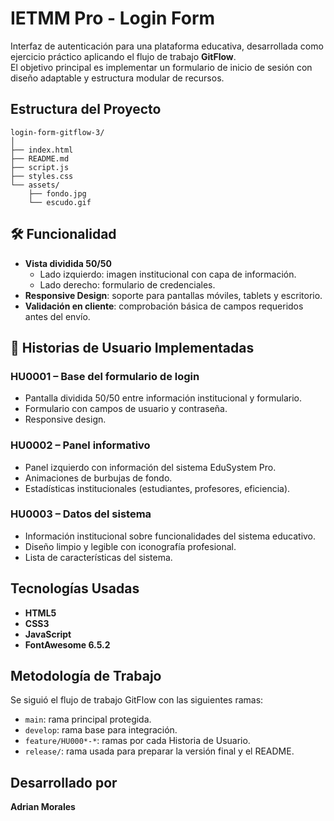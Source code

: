 # IETMM Pro - Login Form

Interfaz de autenticación para una plataforma educativa, desarrollada como ejercicio práctico aplicando el flujo de trabajo **GitFlow**.  
El objetivo principal es implementar un formulario de inicio de sesión con diseño adaptable y estructura modular de recursos.

## Estructura del Proyecto
```
login-form-gitflow-3/
│
├── index.html
├── README.md
├── script.js
├── styles.css
└── assets/
    ├── fondo.jpg
    └── escudo.gif
```

## 🛠 Funcionalidad
- **Vista dividida 50/50**
  - Lado izquierdo: imagen institucional con capa de información.
  - Lado derecho: formulario de credenciales.
- **Responsive Design**: soporte para pantallas móviles, tablets y escritorio.
- **Validación en cliente**: comprobación básica de campos requeridos antes del envío.

## 🧩 Historias de Usuario Implementadas

### HU0001 – Base del formulario de login
- Pantalla dividida 50/50 entre información institucional y formulario.
- Formulario con campos de usuario y contraseña.
- Responsive design.

### HU0002 – Panel informativo
- Panel izquierdo con información del sistema EduSystem Pro.
- Animaciones de burbujas de fondo.
- Estadísticas institucionales (estudiantes, profesores, eficiencia).

### HU0003 – Datos del sistema
- Información institucional sobre funcionalidades del sistema educativo.
- Diseño limpio y legible con iconografía profesional.
- Lista de características del sistema.

## Tecnologías Usadas
- **HTML5**
- **CSS3**
- **JavaScript**
- **FontAwesome 6.5.2**

## Metodología de Trabajo
Se siguió el flujo de trabajo GitFlow con las siguientes ramas:

- `main`: rama principal protegida.
- `develop`: rama base para integración.
- `feature/HU000*-*`: ramas por cada Historia de Usuario.
- `release/`: rama usada para preparar la versión final y el README.

## Desarrollado por
**Adrian Morales**